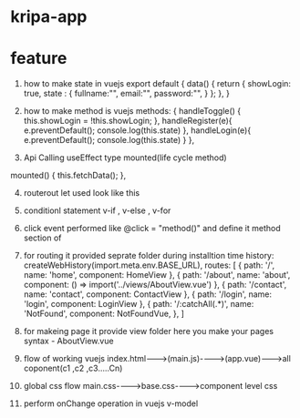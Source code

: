 # kripa-app
# feature
1. how to make state in vuejs
export default {
data() {
    return {
      showLogin: true,
      state : {
        fullname:"",
        email:"",
        password:"",
      }
    };
  },
  }
2. how to make method is vuejs
methods: {
    handleToggle() {
      this.showLogin = !this.showLogin;
    },
    handleRegister(e){
      e.preventDefault();
      console.log(this.state)
    },
    handleLogin(e){
      e.preventDefault();
      console.log(this.state)
    }
  },

3. Api Calling useEffect type mounted(life cycle method)

mounted() {
    this.fetchData();
  },

4. routerout let used look like this
    <RouterView />

5. conditionl statement
    v-if , v-else , v-for    

6. click event performed like
    @click = "method()"
    and define it method section of <script></script>

7. for routing it provided seprate folder during installtion time
        history: createWebHistory(import.meta.env.BASE_URL),
  routes: [
    {
      path: '/',
      name: 'home',
      component: HomeView
    },
    {
      path: '/about',
      name: 'about',
      component: () => import('../views/AboutView.vue')
    },
    {
      path: '/contact',
      name: 'contact',
      component: ContactView
    },
    {
      path: '/login',
      name: 'login',
      component: LoginView
    },
    {
      path: '/:catchAll(.*)',
      name: 'NotFound',
      component: NotFoundVue,
    },
  ]

9. for makeing page it provide view folder here you make your pages
    syntax - AboutView.vue

10. flow of working vuejs
    index.html--->(main.js)---->(app.vue)--->all coponent(c1 ,c2 ,c3.....Cn)   

11. global css flow
    main.css---->base.css---->component level css

12. perform onChange operation in vuejs
    v-model    
